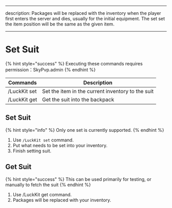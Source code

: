 - - -
description: Packages will be replaced with the inventory when the player first enters the server and dies, usually for the initial equipment. The set set the item position will be the same as the given item.
- - -

# Set Suit

{% hint style="success" %}
Executing these commands requires permission：SkyPvp.admin
{% endhint %}

| Commands     | Description                                       |
| ------------ | ------------------------------------------------- |
| /LuckKit set | Set the item in the current inventory to the suit |
| /LuckKit get | Get the suit into the backpack                    |

## Set Suit

{% hint style="info" %}
Only one set is currently supported.
{% endhint %}

1. Use `/LuckKit set` command.
2. Put what needs to be set into your inventory.
3. Finish setting suit.

## Get Suit

{% hint style="success" %}
This can be used primarily for testing, or manually to fetch the suit
{% endhint %}

1. Use /LuckKit get command.
2. Packages will be replaced with your inventory.
